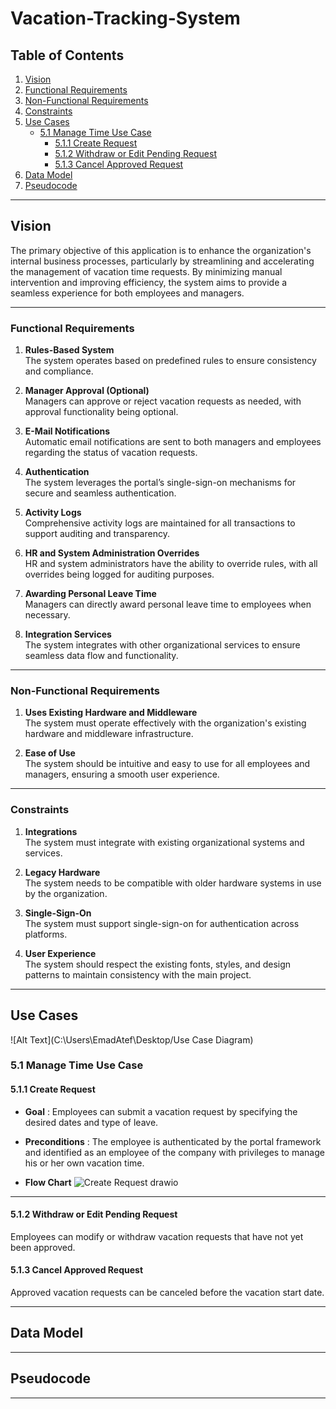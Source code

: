 # Vacation-Tracking-System

## Table of Contents
1. [Vision](#vision)  
2. [Functional Requirements](#functional-requirements)  
3. [Non-Functional Requirements](#non-functional-requirements)  
4. [Constraints](#constraints)  
5. [Use Cases](#use-cases)  
   - [5.1 Manage Time Use Case](#51-manage-time-use-case)  
      - [5.1.1 Create Request](#511-create-request)  
      - [5.1.2 Withdraw or Edit Pending Request](#512-withdraw-or-edit-pending-request)  
      - [5.1.3 Cancel Approved Request](#513-cancel-approved-request)  
6. [Data Model](#data-model)  
7. [Pseudocode](#pseudocode)  

---

## Vision  
The primary objective of this application is to enhance the organization's internal business processes, particularly by streamlining and accelerating the management of vacation time requests. By minimizing manual intervention and improving efficiency, the system aims to provide a seamless experience for both employees and managers.

---

### Functional Requirements  

1. **Rules-Based System**  
   The system operates based on predefined rules to ensure consistency and compliance.

2. **Manager Approval (Optional)**  
   Managers can approve or reject vacation requests as needed, with approval functionality being optional.

3. **E-Mail Notifications**  
   Automatic email notifications are sent to both managers and employees regarding the status of vacation requests.

4. **Authentication**  
   The system leverages the portal’s single-sign-on mechanisms for secure and seamless authentication.

5. **Activity Logs**  
   Comprehensive activity logs are maintained for all transactions to support auditing and transparency.

6. **HR and System Administration Overrides**  
   HR and system administrators have the ability to override rules, with all overrides being logged for auditing purposes.

7. **Awarding Personal Leave Time**  
   Managers can directly award personal leave time to employees when necessary.

8. **Integration Services**  
   The system integrates with other organizational services to ensure seamless data flow and functionality.


---

### Non-Functional Requirements  

1. **Uses Existing Hardware and Middleware**  
   The system must operate effectively with the organization's existing hardware and middleware infrastructure.

2. **Ease of Use**  
   The system should be intuitive and easy to use for all employees and managers, ensuring a smooth user experience.


---

### Constraints  

1. **Integrations**  
   The system must integrate with existing organizational systems and services.

2. **Legacy Hardware**  
   The system needs to be compatible with older hardware systems in use by the organization.

3. **Single-Sign-On**  
   The system must support single-sign-on for authentication across platforms.

4. **User Experience**  
   The system should respect the existing fonts, styles, and design patterns to maintain consistency with the main project.


---

## Use Cases  
![Alt Text](C:\Users\EmadAtef\Desktop/Use Case Diagram)


### 5.1 Manage Time Use Case  
#### 5.1.1 Create Request  
- **Goal** :
 Employees can submit a vacation request by specifying the desired dates and type of leave.  

- **Preconditions** :
The employee is authenticated by the portal framework and identified as an employee of the company with privileges to manage his or her own vacation time.

- **Flow Chart**
![Create Request drawio](https://github.com/user-attachments/assets/c6bc4cd6-aea3-4561-bc7e-24bd2bb357c4)
---
#### 5.1.2 Withdraw or Edit Pending Request  
Employees can modify or withdraw vacation requests that have not yet been approved.  

#### 5.1.3 Cancel Approved Request  
Approved vacation requests can be canceled before the vacation start date.  

---

## Data Model  


---

## Pseudocode  


---
